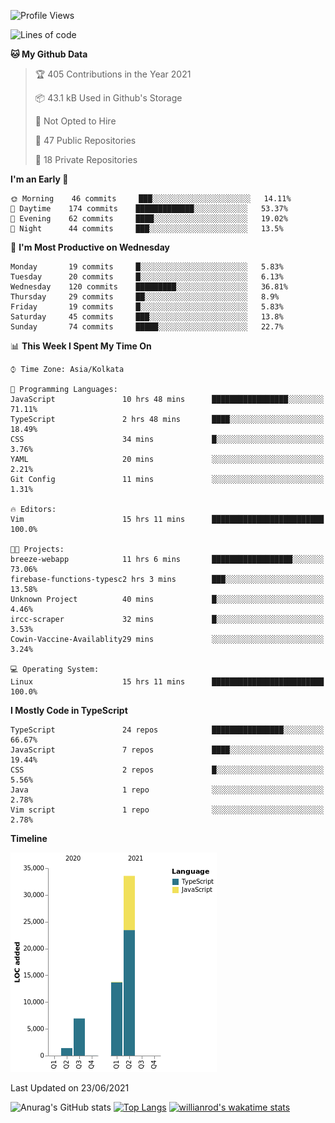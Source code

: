 <!--START_SECTION:waka-->
![Profile Views](http://img.shields.io/badge/Profile%20Views-0-blue)

![Lines of code](https://img.shields.io/badge/From%20Hello%20World%20I%27ve%20Written-55684%20lines%20of%20code-blue)

**🐱 My Github Data** 

> 🏆 405 Contributions in the Year 2021
 > 
> 📦 43.1 kB Used in Github's Storage 
 > 
> 🚫 Not Opted to Hire
 > 
> 📜 47 Public Repositories 
 > 
> 🔑 18 Private Repositories  
 > 
**I'm an Early 🐤** 

```text
🌞 Morning    46 commits     ███░░░░░░░░░░░░░░░░░░░░░░   14.11% 
🌆 Daytime    174 commits    █████████████░░░░░░░░░░░░   53.37% 
🌃 Evening    62 commits     ████░░░░░░░░░░░░░░░░░░░░░   19.02% 
🌙 Night      44 commits     ███░░░░░░░░░░░░░░░░░░░░░░   13.5%

```
📅 **I'm Most Productive on Wednesday** 

```text
Monday       19 commits     █░░░░░░░░░░░░░░░░░░░░░░░░   5.83% 
Tuesday      20 commits     █░░░░░░░░░░░░░░░░░░░░░░░░   6.13% 
Wednesday    120 commits    █████████░░░░░░░░░░░░░░░░   36.81% 
Thursday     29 commits     ██░░░░░░░░░░░░░░░░░░░░░░░   8.9% 
Friday       19 commits     █░░░░░░░░░░░░░░░░░░░░░░░░   5.83% 
Saturday     45 commits     ███░░░░░░░░░░░░░░░░░░░░░░   13.8% 
Sunday       74 commits     █████░░░░░░░░░░░░░░░░░░░░   22.7%

```


📊 **This Week I Spent My Time On** 

```text
⌚︎ Time Zone: Asia/Kolkata

💬 Programming Languages: 
JavaScript               10 hrs 48 mins      █████████████████░░░░░░░░   71.11% 
TypeScript               2 hrs 48 mins       ████░░░░░░░░░░░░░░░░░░░░░   18.49% 
CSS                      34 mins             █░░░░░░░░░░░░░░░░░░░░░░░░   3.76% 
YAML                     20 mins             ░░░░░░░░░░░░░░░░░░░░░░░░░   2.21% 
Git Config               11 mins             ░░░░░░░░░░░░░░░░░░░░░░░░░   1.31%

🔥 Editors: 
Vim                      15 hrs 11 mins      █████████████████████████   100.0%

🐱‍💻 Projects: 
breeze-webapp            11 hrs 6 mins       ██████████████████░░░░░░░   73.06% 
firebase-functions-typesc2 hrs 3 mins        ███░░░░░░░░░░░░░░░░░░░░░░   13.58% 
Unknown Project          40 mins             █░░░░░░░░░░░░░░░░░░░░░░░░   4.46% 
ircc-scraper             32 mins             █░░░░░░░░░░░░░░░░░░░░░░░░   3.53% 
Cowin-Vaccine-Availablity29 mins             ░░░░░░░░░░░░░░░░░░░░░░░░░   3.24%

💻 Operating System: 
Linux                    15 hrs 11 mins      █████████████████████████   100.0%

```

**I Mostly Code in TypeScript** 

```text
TypeScript               24 repos            ████████████████░░░░░░░░░   66.67% 
JavaScript               7 repos             ████░░░░░░░░░░░░░░░░░░░░░   19.44% 
CSS                      2 repos             █░░░░░░░░░░░░░░░░░░░░░░░░   5.56% 
Java                     1 repo              ░░░░░░░░░░░░░░░░░░░░░░░░░   2.78% 
Vim script               1 repo              ░░░░░░░░░░░░░░░░░░░░░░░░░   2.78%

```


**Timeline**

![Chart not found](https://raw.githubusercontent.com/wise-introvert/wise-introvert/master/charts/bar_graph.png) 


 Last Updated on 23/06/2021
<!--END_SECTION:waka-->
![Anurag's GitHub stats](https://github-readme-stats.vercel.app/api?username=wise-introvert&count_private=true&show_icons=true)
[![Top Langs](https://github-readme-stats.vercel.app/api/top-langs/?username=wise-introvert&langs_count=10)](https://github.com/anuraghazra/github-readme-stats)
[![willianrod's wakatime stats](https://github-readme-stats.vercel.app/api/wakatime?username=wiseintrovert)](https://github.com/anuraghazra/github-readme-stats)
